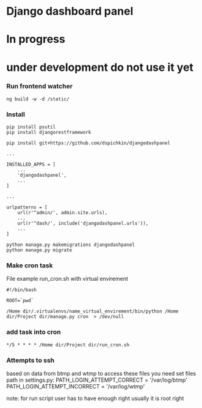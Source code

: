 Django dashboard panel
======================

# In progress 
# under development do not use it yet

### Run frontend watcher

```
ng build -w -d /static/
```


### Install


```
pip install psutil
pip install djangorestframework

pip install git+https://github.com/dspichkin/djangodashpanel

...

INSTALLED_APPS = [
    ...
    'djangodashpanel',
    ...
]

...

urlpatterns = [
    url(r'^admin/', admin.site.urls),
    ...
    url(r'^dash/', include('djangodashpanel.urls')),
    ...
]
```

```
python manage.py makemigrations djangodashpanel
python manage.py migrate

```


### Make cron task

File example run_cron.sh with virtual envirement

```
#!/bin/bash

ROOT=`pwd`

/Home dir/.virtualenvs/name_virtual_envirement/bin/python /Home dir/Project dir/manage.py cron  > /dev/null

```

### add task into cron
```
*/5 * * * * /Home dir/Project dir/run_cron.sh
```

### Attempts to ssh

based on data from btmp and wtmp
 to access these files you need set files path in settings.py:
PATH_LOGIN_ATTEMPT_CORRECT = '/var/log/btmp'
PATH_LOGIN_ATTEMPT_INCORRECT = '/var/log/wtmp'

note: for run script user has to have enough right usually it is root right


